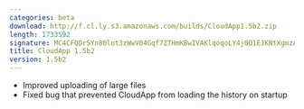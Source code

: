 ```yaml
---
categories: beta
download: http://f.cl.ly.s3.amazonaws.com/builds/CloudApp1.5b2.zip
length: 1733592
signature: MC4CFQDrSYn80lot3zWwV04Gqf7ZTHmKBwIVAKlqoqoLY4j0O1EJKNtXgmzAcXfJ
title: CloudApp 1.5b2
version: 1.5b2
---
```


- Improved uploading of large files
- Fixed bug that prevented CloudApp from loading the history on startup
